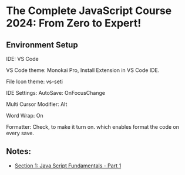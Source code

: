 # The Complete JavaScript Course 2024: From Zero to Expert!

## Environment Setup
IDE: VS Code

VS Code theme: Monokai Pro, Install Extension in VS Code IDE.

File Icon theme: vs-seti

IDE Settings:  AutoSave: OnFocusChange

Multi Cursor Modifier: Alt

Word Wrap: On

Formatter: Check, to make it turn on. which enables format the code on every save.

## Notes:

* [Section 1: Java Script Fundamentals - Part 1](/docs/section/section1.md)
